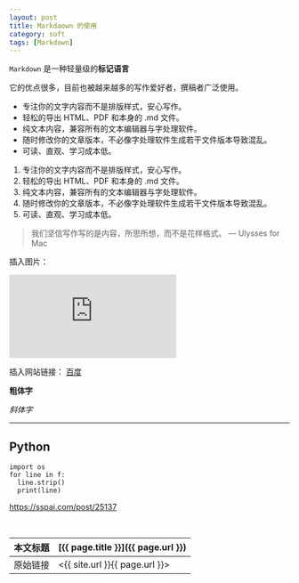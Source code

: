 ```yaml
---
layout: post
title: Markdaown 的使用
category: soft
tags: [Markdown]
---
```


`Markdown` 是一种轻量级的**标记语言**

它的优点很多，目前也被越来越多的写作爱好者，撰稿者广泛使用。

* 专注你的文字内容而不是排版样式，安心写作。
* 轻松的导出 HTML、PDF 和本身的 .md 文件。
* 纯文本内容，兼容所有的文本编辑器与字处理软件。
* 随时修改你的文章版本，不必像字处理软件生成若干文件版本导致混乱。
* 可读、直观、学习成本低。

1. 专注你的文字内容而不是排版样式，安心写作。
2. 轻松的导出 HTML、PDF 和本身的 .md 文件。
3. 纯文本内容，兼容所有的文本编辑器与字处理软件。
4. 随时修改你的文章版本，不必像字处理软件生成若干文件版本导致混乱。
5. 可读、直观、学习成本低。

> 我们坚信写作写的是内容，所思所想，而不是花样格式。 — Ulysses for Mac


插入图片：

![picture](https://www.easyicon.net/api/resizeApi.php?id=1168350&size=128)


插入网站链接：
[百度](https://www.baidu.com/)


**粗体字**

*斜体字*

***

## Python
```
import os
for line in f: 
  line.strip()  
  print(line)
```

https://sspai.com/post/25137


<br/>

本文标题 | [{{ page.title }}]({{ page.url }})
-------- |:--------
原始链接 | <{{ site.url }}{{ page.url }}>
